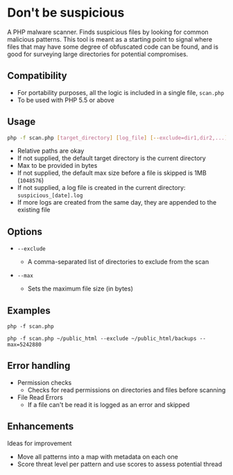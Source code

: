 # Don't be suspicious

A PHP malware scanner. Finds suspicious files by looking for common malicious patterns. This tool is meant as a starting point to signal where files that may have some degree of obfuscated code can be found, and is good for surveying large directories for potential compromises.

## Compatibility
- For portability purposes, all the logic is included in a single file, `scan.php`
- To be used with PHP 5.5 or above


## Usage

```bash
php -f scan.php [target_directory] [log_file] [--exclude=dir1,dir2,...] [--max=size]
```

- Relative paths are okay
- If not supplied, the default target directory is the current directory
- Max to be provided in bytes
- If not supplied, the default max size before a file is skipped is 1MB (`1048576`)
- If not supplied, a log file is created in the current directory: `suspicious_[date].log`
- If more logs are created from the same day, they are appended to the existing file

## Options

- `--exclude` 
  - A comma-separated list of directories to exclude from the scan

- `--max`
  - Sets the maximum file size (in bytes)

## Examples

`php -f scan.php`

`php -f scan.php ~/public_html --exclude ~/public_html/backups --max=5242880`

## Error handling

- Permission checks
  - Checks for read permissions on directories and files before scanning
- File Read Errors
  - If a file can't be read it is logged as an error and skipped

## Enhancements

Ideas for improvement
- Move all patterns into a map with metadata on each one
- Score threat level per pattern and use scores to assess potential thread
